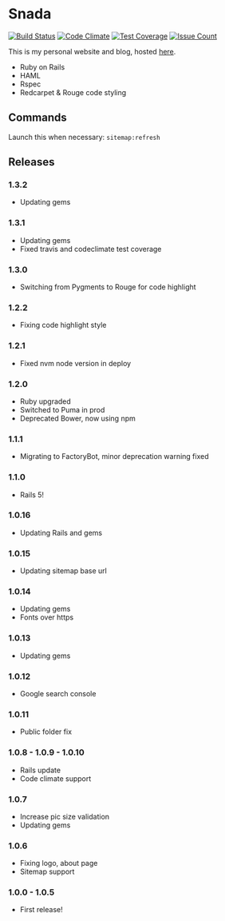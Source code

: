 # Snada

[![Build Status](https://travis-ci.org/snada/snada.svg?branch=master)](https://travis-ci.org/snada/snada) [![Code Climate](https://codeclimate.com/github/snada/snada/badges/gpa.svg)](https://codeclimate.com/github/snada/snada) [![Test Coverage](https://codeclimate.com/github/snada/snada/badges/coverage.svg)](https://codeclimate.com/github/snada/snada/coverage) [![Issue Count](https://codeclimate.com/github/snada/snada/badges/issue_count.svg)](https://codeclimate.com/github/snada/snada)

This is my personal website and blog, hosted [here](http://snada.it).

- Ruby on Rails
- HAML
- Rspec
- Redcarpet & Rouge code styling

## Commands

Launch this when necessary: `sitemap:refresh`

## Releases

### 1.3.2
- Updating gems

### 1.3.1
- Updating gems
- Fixed travis and codeclimate test coverage

### 1.3.0
- Switching from Pygments to Rouge for code highlight

### 1.2.2
- Fixing code highlight style

### 1.2.1
- Fixed nvm node version in deploy

### 1.2.0
- Ruby upgraded
- Switched to Puma in prod
- Deprecated Bower, now using npm

### 1.1.1
- Migrating to FactoryBot, minor deprecation warning fixed

### 1.1.0
- Rails 5!

### 1.0.16
- Updating Rails and gems

### 1.0.15
- Updating sitemap base url

### 1.0.14
- Updating gems
- Fonts over https

### 1.0.13
- Updating gems

### 1.0.12
 - Google search console

### 1.0.11
 - Public folder fix

### 1.0.8 - 1.0.9 - 1.0.10
 - Rails update
 - Code climate support

### 1.0.7
 - Increase pic size validation
 - Updating gems

### 1.0.6
 - Fixing logo, about page
 - Sitemap support

### 1.0.0 - 1.0.5
 - First release!
